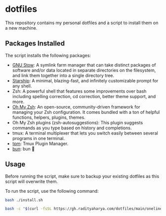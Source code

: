 # dotfiles

This repository contains my personal dotfiles and a script to install them on a new machine.

## Packages Installed

The script installs the following packages:

- [GNU Stow](https://www.gnu.org/software/stow/): A symlink farm manager that can take distinct packages of software and/or data located in separate directories on the filesystem, and link them together into a single directory tree.
- [Starship](https://starship.rs/): A minimal, blazing-fast, and infinitely customizable prompt for any shell.
- Zsh: A powerful shell that features some improvements over bash including spelling correction, cd correction, better theme support, and more.
- [Oh My Zsh](https://github.com/ohmyzsh/ohmyzsh/): An open-source, community-driven framework for managing your Zsh configuration. It comes bundled with a ton of helpful functions, helpers, plugins, themes.
- Oh My Zsh plugins (zsh-autosuggestions): This plugin suggests commands as you type based on history and completions.
- tmux: A terminal multiplexer that lets you switch easily between several programs in one terminal.
- [tpm](https://github.com/tmux-plugins/tpm): Tmux Plugin Manager.
- [bun](https://bun.sh/): bun 🍞

## Usage

Before running the script, make sure to backup your existing dotfiles as this script will overwrite them.

To run the script, use the following command:

```bash
bash ./install.sh
```

```bash
bash -c "$(curl -fsSL https://gh.radityaharya.com/dotfiles/main/oneline.sh)"
```


